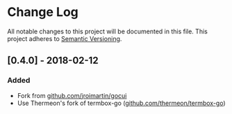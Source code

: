 # Change Log
All notable changes to this project will be documented in this file.
This project adheres to [Semantic Versioning](http://semver.org/).

## [0.4.0] - 2018-02-12
### Added
- Fork from [github.com/jroimartin/gocui](https://github.com/jroimartin/gocui/commit/4f518eddb04b8f73870836b6d1941e8aa3c06637)
- Use Thermeon's fork of termbox-go ([github.com/thermeon/termbox-go](https://github.com/thermeon/termbox-go))
